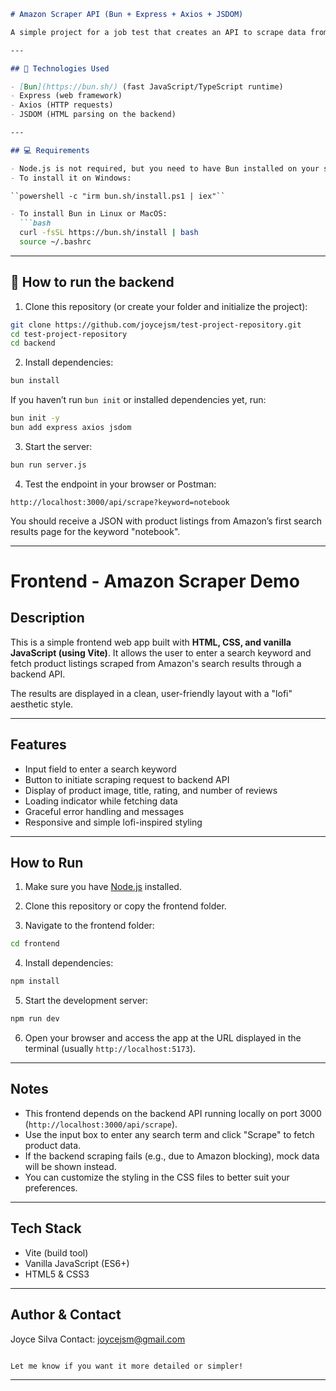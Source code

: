 

````markdown
# Amazon Scraper API (Bun + Express + Axios + JSDOM)

A simple project for a job test that creates an API to scrape data from Amazon’s search results page using Bun.

---

## 🚀 Technologies Used

- [Bun](https://bun.sh/) (fast JavaScript/TypeScript runtime)
- Express (web framework)
- Axios (HTTP requests)
- JSDOM (HTML parsing on the backend)

---

## 💻 Requirements

- Node.js is not required, but you need to have Bun installed on your system.
- To install it on Windows:

``powershell -c "irm bun.sh/install.ps1 | iex"``

- To install Bun in Linux or MacOS:  
  ```bash
  curl -fsSL https://bun.sh/install | bash
  source ~/.bashrc
````


---

## 🔧 How to run the backend

1. Clone this repository (or create your folder and initialize the project):

```bash
git clone https://github.com/joycejsm/test-project-repository.git
cd test-project-repository
cd backend
```

2. Install dependencies:

```bash
bun install
```

If you haven’t run `bun init` or installed dependencies yet, run:

```bash
bun init -y
bun add express axios jsdom
```

3. Start the server:

```bash
bun run server.js
```

4. Test the endpoint in your browser or Postman:

```
http://localhost:3000/api/scrape?keyword=notebook
```

You should receive a JSON with product listings from Amazon’s first search results page for the keyword "notebook".

---








# Frontend - Amazon Scraper Demo

## Description

This is a simple frontend web app built with **HTML, CSS, and vanilla JavaScript (using Vite)**. It allows the user to enter a search keyword and fetch product listings scraped from Amazon's search results through a backend API.

The results are displayed in a clean, user-friendly layout with a "lofi" aesthetic style.

---

## Features

* Input field to enter a search keyword
* Button to initiate scraping request to backend API
* Display of product image, title, rating, and number of reviews
* Loading indicator while fetching data
* Graceful error handling and messages
* Responsive and simple lofi-inspired styling

---

## How to Run

1. Make sure you have [Node.js](https://nodejs.org/) installed.

2. Clone this repository or copy the frontend folder.

3. Navigate to the frontend folder:

```bash
cd frontend
```

4. Install dependencies:

```bash
npm install
```

5. Start the development server:

```bash
npm run dev
```

6. Open your browser and access the app at the URL displayed in the terminal (usually `http://localhost:5173`).

---

## Notes

* This frontend depends on the backend API running locally on port 3000 (`http://localhost:3000/api/scrape`).
* Use the input box to enter any search term and click "Scrape" to fetch product data.
* If the backend scraping fails (e.g., due to Amazon blocking), mock data will be shown instead.
* You can customize the styling in the CSS files to better suit your preferences.

---

## Tech Stack

* Vite (build tool)
* Vanilla JavaScript (ES6+)
* HTML5 & CSS3

---


## Author & Contact 

Joyce Silva
Contact: [joycejsm@gmail.com](mailto:joycejsm@gmail.com)

```

Let me know if you want it more detailed or simpler!
```

---



